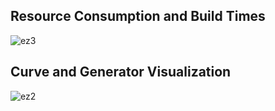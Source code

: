 ## Resource Consumption and Build Times
![ez3](https://github.com/aryamanchauhan/Elliptical-Curve-Cryptograohy-in-IoT-Sensors/assets/132805331/59a1e813-31aa-45f7-9a9f-988a2b25f377)

## Curve and Generator Visualization
![ez2](https://github.com/aryamanchauhan/Elliptical-Curve-Cryptograohy-in-IoT-Sensors/assets/132805331/0fd1e3fd-98b0-4389-9269-feab969b33eb)
